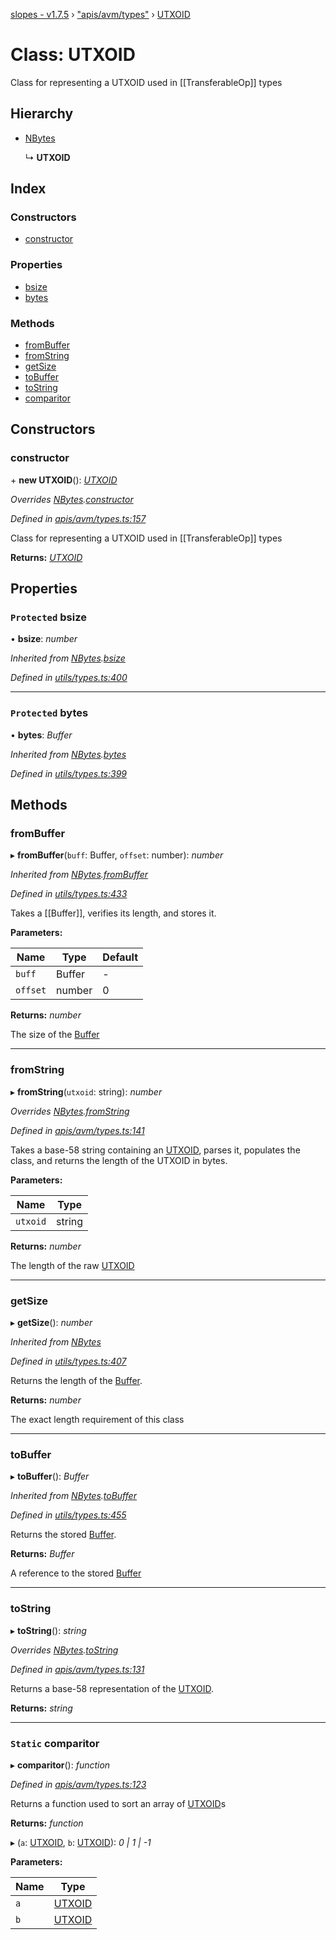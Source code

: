 [slopes - v1.7.5](../README.md) › ["apis/avm/types"](../modules/_apis_avm_types_.md) › [UTXOID](_apis_avm_types_.utxoid.md)

# Class: UTXOID

Class for representing a UTXOID used in [[TransferableOp]] types

## Hierarchy

* [NBytes](_utils_types_.nbytes.md)

  ↳ **UTXOID**

## Index

### Constructors

* [constructor](_apis_avm_types_.utxoid.md#constructor)

### Properties

* [bsize](_apis_avm_types_.utxoid.md#protected-bsize)
* [bytes](_apis_avm_types_.utxoid.md#protected-bytes)

### Methods

* [fromBuffer](_apis_avm_types_.utxoid.md#frombuffer)
* [fromString](_apis_avm_types_.utxoid.md#fromstring)
* [getSize](_apis_avm_types_.utxoid.md#getsize)
* [toBuffer](_apis_avm_types_.utxoid.md#tobuffer)
* [toString](_apis_avm_types_.utxoid.md#tostring)
* [comparitor](_apis_avm_types_.utxoid.md#static-comparitor)

## Constructors

###  constructor

\+ **new UTXOID**(): *[UTXOID](_apis_avm_types_.utxoid.md)*

*Overrides [NBytes](_utils_types_.nbytes.md).[constructor](_utils_types_.nbytes.md#constructor)*

*Defined in [apis/avm/types.ts:157](https://github.com/ava-labs/slopes/blob/be20cee/src/apis/avm/types.ts#L157)*

Class for representing a UTXOID used in [[TransferableOp]] types

**Returns:** *[UTXOID](_apis_avm_types_.utxoid.md)*

## Properties

### `Protected` bsize

• **bsize**: *number*

*Inherited from [NBytes](_utils_types_.nbytes.md).[bsize](_utils_types_.nbytes.md#protected-bsize)*

*Defined in [utils/types.ts:400](https://github.com/ava-labs/slopes/blob/be20cee/src/utils/types.ts#L400)*

___

### `Protected` bytes

• **bytes**: *Buffer*

*Inherited from [NBytes](_utils_types_.nbytes.md).[bytes](_utils_types_.nbytes.md#protected-bytes)*

*Defined in [utils/types.ts:399](https://github.com/ava-labs/slopes/blob/be20cee/src/utils/types.ts#L399)*

## Methods

###  fromBuffer

▸ **fromBuffer**(`buff`: Buffer, `offset`: number): *number*

*Inherited from [NBytes](_utils_types_.nbytes.md).[fromBuffer](_utils_types_.nbytes.md#frombuffer)*

*Defined in [utils/types.ts:433](https://github.com/ava-labs/slopes/blob/be20cee/src/utils/types.ts#L433)*

Takes a [[Buffer]], verifies its length, and stores it.

**Parameters:**

Name | Type | Default |
------ | ------ | ------ |
`buff` | Buffer | - |
`offset` | number | 0 |

**Returns:** *number*

The size of the [Buffer](https://github.com/feross/buffer)

___

###  fromString

▸ **fromString**(`utxoid`: string): *number*

*Overrides [NBytes](_utils_types_.nbytes.md).[fromString](_utils_types_.nbytes.md#fromstring)*

*Defined in [apis/avm/types.ts:141](https://github.com/ava-labs/slopes/blob/be20cee/src/apis/avm/types.ts#L141)*

Takes a base-58 string containing an [UTXOID](_apis_avm_types_.utxoid.md), parses it, populates the class, and returns the length of the UTXOID in bytes.

**Parameters:**

Name | Type |
------ | ------ |
`utxoid` | string |

**Returns:** *number*

The length of the raw [UTXOID](_apis_avm_types_.utxoid.md)

___

###  getSize

▸ **getSize**(): *number*

*Inherited from [NBytes](_utils_types_.nbytes.md)*

*Defined in [utils/types.ts:407](https://github.com/ava-labs/slopes/blob/be20cee/src/utils/types.ts#L407)*

Returns the length of the [Buffer](https://github.com/feross/buffer).

**Returns:** *number*

The exact length requirement of this class

___

###  toBuffer

▸ **toBuffer**(): *Buffer*

*Inherited from [NBytes](_utils_types_.nbytes.md).[toBuffer](_utils_types_.nbytes.md#tobuffer)*

*Defined in [utils/types.ts:455](https://github.com/ava-labs/slopes/blob/be20cee/src/utils/types.ts#L455)*

Returns the stored [Buffer](https://github.com/feross/buffer).

**Returns:** *Buffer*

A reference to the stored [Buffer](https://github.com/feross/buffer)

___

###  toString

▸ **toString**(): *string*

*Overrides [NBytes](_utils_types_.nbytes.md).[toString](_utils_types_.nbytes.md#tostring)*

*Defined in [apis/avm/types.ts:131](https://github.com/ava-labs/slopes/blob/be20cee/src/apis/avm/types.ts#L131)*

Returns a base-58 representation of the [UTXOID](_apis_avm_types_.utxoid.md).

**Returns:** *string*

___

### `Static` comparitor

▸ **comparitor**(): *function*

*Defined in [apis/avm/types.ts:123](https://github.com/ava-labs/slopes/blob/be20cee/src/apis/avm/types.ts#L123)*

Returns a function used to sort an array of [UTXOID](_apis_avm_types_.utxoid.md)s

**Returns:** *function*

▸ (`a`: [UTXOID](_apis_avm_types_.utxoid.md), `b`: [UTXOID](_apis_avm_types_.utxoid.md)): *0 | 1 | -1*

**Parameters:**

Name | Type |
------ | ------ |
`a` | [UTXOID](_apis_avm_types_.utxoid.md) |
`b` | [UTXOID](_apis_avm_types_.utxoid.md) |

